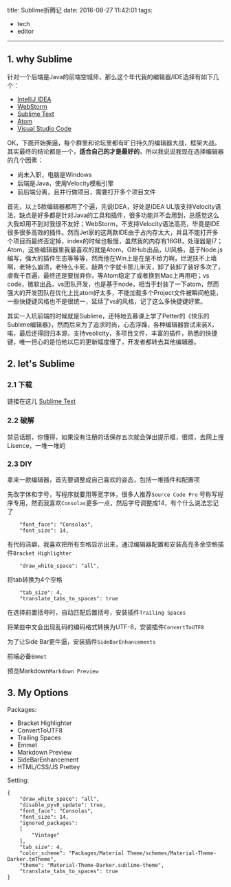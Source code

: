 title: Sublime折腾记
date: 2016-08-27 11:42:01
tags:
- tech
- editor
---

## 1. why Sublime

针对一个后端是Java的前端空城师，那么这个年代我的编辑器/IDE选择有如下几个：

- [IntelliJ IDEA](https://www.jetbrains.com/idea/)
- [WebStorm](https://www.jetbrains.com/webstorm/)
- [Sublime Text](http://www.sublimetext.com/)
- [Atom](https://atom.io/)
- [Visual Studio Code](https://code.visualstudio.com)

OK，下面开始撕逼，每个群里和论坛里都有旷日持久的编辑器大战，框架大战。其实最终的结论都是一个，**适合自己的才是最好的**，所以我说说我现在选择编辑器的几个因素：

- 尚未入职，电脑是Windows
- 后端是Java，使用Velocity模板引擎
- 前后端分离，且并行做项目，需要打开多个项目文件

首先，以上5款编辑器都用了个遍，先说IDEA，好处是IDEA UL版支持Velocity语法，缺点是好多都是针对Java的工具和插件，很多功能并不会用到，总感觉这么大我却用不到对我很不友好；WebStorm，不支持Velocity语法高亮，毕竟是IDE很多很多高效的插件。然而Jet家的这两款IDE由于占内存太大，并且不能打开多个项目而最终否定掉，index的时候也极慢，虽然我的内存有16GB，处理器是I7；Atom，这些编辑器里我最喜欢的就是Atom，GitHub出品，UI风格，基于Node.js编写，强大的插件生态等等等，然而他在Win上是在是不给力啊，烂泥扶不上墙啊，老特么崩溃，老特么卡死，敲两个字就卡那儿半天，卸了装卸了装好多次了，虐我千百遍，最终还是要抛弃你，等Atom稳定了或者换到Mac上再用吧；vs code，微软出品，vs团队开发，也是基于node，相当于封装了一下atom，然而强大的开发团队在优化上比atom好太多，不能加载多个Project文件被瞬间枪毙，一些快捷键风格也不是很统一，延续了vs的风格，记了这么多快捷键好累。

其实一入坑前端的时候就是Sublime，还特地去慕课上学了Petter的《快乐的Sublime编辑器》，然而后来为了追求时尚，心态浮躁，各种编辑器尝试来装X，喏，最后还得回归本源，支持veolicity，多项目文件，丰富的插件，熟悉的快捷键，唯一担心的是怕他以后的更新幅度慢了，开发者都转去其他编辑器。

## 2. let's Sublime

### 2.1 下载

链接在这儿 [Sublime Text](http://www.sublimetext.com/)

### 2.2 破解

禁忌话题，你懂得，如果没有注册的话保存五次就会弹出提示框，很烦，去网上搜Lisence，一堆一堆的

### 2.3 DIY

拿来一款编辑器，首先要调整成自己喜欢的姿态，包括一堆插件和配置项

先改字体和字号，写程序就要用等宽字体，很多人推荐`Source Code Pro` 号称写程序专用，然而我喜欢`Consolas`更多一点，然后字号调整成14，有个什么说法忘记了

```
    "font_face": "Consolas",
    "font_size": 14,
```

有代码洁癖，我喜欢把所有空格显示出来，通过编辑器配置和安装高亮多余空格插件`Bracket Highlighter`

```
    "draw_white_space": "all",
```

将tab转换为4个空格

```
    "tab_size": 4,
    "translate_tabs_to_spaces": true
```

在选择前置括号时，自动匹配后置括号，安装插件`Trailing Spaces`


将某些中文会出现乱码的编码格式转换为UTF-8，安装插件`ConvertToUTF8`

为了让Side Bar更牛逼，安装插件`SideBarEnhancements`

前端必备`Emmet`

预览Markdown`Markdown Preview`

## 3. My Options

Packages:
- Bracket Highlighter
- ConvertToUTF8
- Trailing Spaces
- Emmet
- Markdown Preview
- SideBarEnhancement
- HTML/CSS/JS Prettey

Setting:
```
{
    "draw_white_space": "all",
    "disable_pyv8_update": true,
    "font_face": "Consolas",
    "font_size": 14,
    "ignored_packages":
    [
        "Vintage"
    ],
    "tab_size": 4,
    "color_scheme": "Packages/Material Theme/schemes/Material-Theme-Darker.tmTheme",
    "theme": "Material-Theme-Darker.sublime-theme",
    "translate_tabs_to_spaces": true
}

```